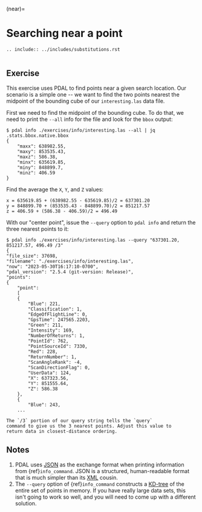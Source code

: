 (near)=

# Searching near a point

```{eval-rst}
.. include:: ../includes/substitutions.rst
```

```{index} nearest, nearby, query, search
```

## Exercise

This exercise uses PDAL to find points near a given search location. Our
scenario is a simple one -- we want to find the two points nearest the midpoint
of the bounding cube of our `interesting.las` data file.

First we need to find the midpoint of the bounding cube. To do that, we need to
print the `--all` info for the file and look for the `bbox` output:

```console
$ pdal info ./exercises/info/interesting.las --all | jq .stats.bbox.native.bbox
{
    "maxx": 638982.55,
    "maxy": 853535.43,
    "maxz": 586.38,
    "minx": 635619.85,
    "miny": 848899.7,
    "minz": 406.59
}
```

Find the average the `X`, `Y`, and `Z` values:

```
x = 635619.85 + (638982.55 - 635619.85)/2 = 637301.20
y = 848899.70 + (853535.43 - 848899.70)/2 = 851217.57
z = 406.59 + (586.38 - 406.59)/2 = 496.49
```

With our "center point", issue the `--query` option to `pdal info`
and return the three nearest points to it:

```console
$ pdal info ./exercises/info/interesting.las --query "637301.20, 851217.57, 496.49 /3"
{
"file_size": 37698,
"filename": "./exercises/info/interesting.las",
"now": "2023-05-30T16:17:10-0700",
"pdal_version": "2.5.4 (git-version: Release)",
"points":
{
    "point":
    [
    {
        "Blue": 221,
        "Classification": 1,
        "EdgeOfFlightLine": 0,
        "GpsTime": 247565.2203,
        "Green": 211,
        "Intensity": 169,
        "NumberOfReturns": 1,
        "PointId": 762,
        "PointSourceId": 7330,
        "Red": 228,
        "ReturnNumber": 1,
        "ScanAngleRank": -4,
        "ScanDirectionFlag": 0,
        "UserData": 124,
        "X": 637323.56,
        "Y": 851555.64,
        "Z": 586.38
    },
    {
        "Blue": 243,
    ...
```

```{note}
The `/3` portion of our query string tells the `query`
command to give us the 3 nearest points. Adjust this value to
return data in closest-distance ordering.
```

## Notes

1. PDAL uses [JSON] as the exchange format when printing information from
   {ref}`info_command`.  JSON is a structured, human-readable format that is
   much simpler than its [XML] cousin.
2. The `--query` option of {ref}`info_command` constructs a [KD-tree] of the
   entire set of points in memory. If you have really large data sets, this
   isn't going to work so well, and you will need to come up with a different
   solution.

[csv]: https://en.wikipedia.org/wiki/Comma-separated_values
[json]: https://en.wikipedia.org/wiki/JSON
[kd-tree]: https://en.wikipedia.org/wiki/K-d_tree
[xml]: https://en.wikipedia.org/wiki/XML
